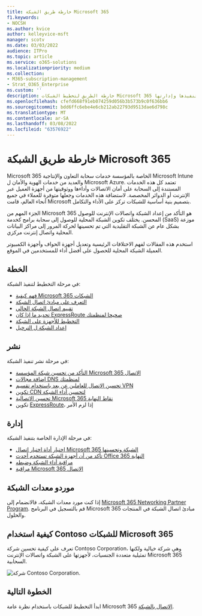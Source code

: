 ```yaml
---
title: خارطة طريق الشبكة Microsoft 365
f1.keywords:
- NOCSH
ms.author: kvice
author: kelleyvice-msft
manager: scotv
ms.date: 03/03/2022
audience: ITPro
ms.topic: article
ms.service: o365-solutions
ms.localizationpriority: medium
ms.collection:
- M365-subscription-management
- Strat_O365_Enterprise
ms.custom: ''
description: خارطة الطريق لتخطيط الشبكات Microsoft 365 تنفيذها وإدارتها.
ms.openlocfilehash: cfefd668f91eb074259d056b3b573b9c0f636bb6
ms.sourcegitcommit: bdd6ffc6ebe4e6cb212ab22793d9513dae6d798c
ms.translationtype: MT
ms.contentlocale: ar-SA
ms.lasthandoff: 03/08/2022
ms.locfileid: "63576922"
---
```

# <a name="networking-roadmap-for-microsoft-365"></a>خارطة طريق الشبكة Microsoft 365

Microsoft 365 الخاصة بالمؤسسة خدمات سحابة التعاون والإنتاجية Microsoft Intune والعديد من خدمات الهوية والأمان ل Microsoft Azure. تعتمد كل هذه الخدمات المستندة إلى السحابة على أمان الاتصالات وأداءها ووثوقيتها من أجهزة العميل عبر الإنترنت أو الدوائر المخصصة. لاستضافة هذه الخدمات وجعلها متوفرة للعملاء في جميع أنحاء العالم، قامت Microsoft بتصميم بنية أساسية للشبكات تركز على الأداء والتكامل.

الجزء المهم من Microsoft 365 هو التأكد من إعداد الشبكة واتصالات الإنترنت للوصول المحسن. يختلف تكوين الشبكة المحلية للوصول إلى سحابة برامج كخدمة (SaaS) موزعة بشكل عام عن الشبكة التقليدية التي تم تحسينها لحركة المرور إلى مراكز البيانات المحلية واتصال إنترنت مركزي.

استخدم هذه المقالات لفهم الاختلافات الرئيسية وتعديل أجهزة الحواف وأجهزة الكمبيوتر العميلة الشبكة المحلية للحصول على أفضل أداء للمستخدمين في الموقع.

## <a name="plan"></a>الخطة

في مرحلة التخطيط لتنفيذ الشبكة:

- [فهم كيفية Microsoft 365 الشبكات](microsoft-365-networking-overview.md)
- [التعرف على مبادئ اتصال الشبكة](microsoft-365-network-connectivity-principles.md)
- [تقييم اتصال الشبكة الحالي](assessing-network-connectivity.md)
- [تحديد ما إذا كان ExpressRoute صحيحا لمنظمتك](network-planning-with-expressroute.md)
- [التخطيط للأجهزة على الشبكة](plan-for-network-devices.md)
- [إعداد الشبكة ل الترحيل](network-and-migration-planning.md)

## <a name="deploy"></a>نشر

في مرحلة نشر تنفيذ الشبكة:

- [التأكد من تحسين شبكة المؤسسة Microsoft 365 الاتصال](set-up-network-for-microsoft-365.md)
- [إضافة مجالات DNS لمنظمتك](../admin/setup/add-domain.md)
- [تحسين الاتصال للعاملين عن بعد باستخدام تقسيم VPN](microsoft-365-vpn-split-tunnel.md)
- [تكوين CDN لتحسين أداء الشبكة](office-365-cdn-quickstart.md)
- [تحسين الاتصالية Microsoft 365 نقاط النهاية](microsoft-365-ip-web-service.md)
- تكوين [ExpressRoute](azure-expressroute.md)، إذا لزم الأمر

## <a name="manage"></a>إدارة

في مرحلة الإدارة الخاصة بتنفيذ الشبكة:

- [اختبار أداة اختبار اتصال Microsoft 365 الشبكة وتحسينها](office-365-network-mac-perf-onboarding-tool.md)
- [تأكد من أن أجهزة الشبكة تستخدم أحدث Office 365 النهاية](microsoft-365-endpoints.md)
- [مراقبة أداء الشبكة وضبطه](network-planning-and-performance.md)
- [مراقبة Microsoft 365 الاتصال](monitor-connectivity.md)

## <a name="network-equipment-vendors"></a>موردو معدات الشبكة

إذا كنت مورد معدات الشبكة، فالانضمام إلى [Microsoft 365 Networking Partner Program](microsoft-365-networking-partner-program.md). قم بالتسجيل في البرنامج Microsoft 365 مبادئ اتصال الشبكة في المنتجات والحلول.

## <a name="how-contoso-did-networking-for-microsoft-365"></a>كيفية استخدام Contoso للشبكات Microsoft 365

تعرف على كيفية تحسين شركة Contoso Corporation، وهي شركة خيالية ولكنها تمثيلية متعددة [](contoso-networking.md) الجنسيات، لأجهزتها على الشبكة واتصالات الإنترنت Microsoft 365 السحابية.

![شركة Contoso Corporation.](../media/contoso-overview/contoso-icon.png)

## <a name="next-step"></a>الخطوة التالية

ابدأ التخطيط للشبكات باستخدام نظرة عامة Microsoft 365 [الاتصال بالشبكة](microsoft-365-networking-overview.md).
